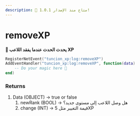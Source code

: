 ```yaml
---
description: 🔧 متاح منذ الإصدار 1.0.1!
---
```


# removeXP

**📢 يحدث الحدث عندما يفقد اللاعب XP**

```lua
RegisterNetEvent("tuncion_xp:log:removeXP")
AddEventHandler("tuncion_xp:log:removeXP", function(data)
    -- Do your magic here 💫
end)
```

### Returns

1. Data <span className="color-blue">(OBJECT)</span> <span className="color-orange">-> true or false</span>
   1. newRank <span className="color-blue">(BOOL)</span> <span className="color-orange">-> هل وصل اللاعب إلى مستوى جديد؟</span>
   2. change <span className="color-blue">(INT)</span> <span className="color-orange">-> قيمة التغيير مثل 5XP</span>
